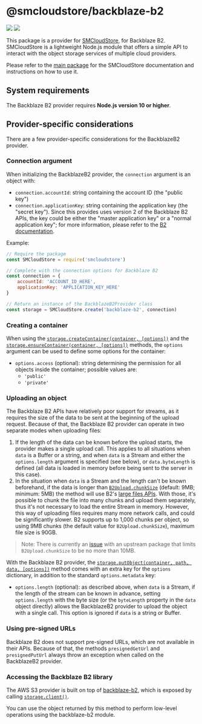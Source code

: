 # @smcloudstore/backblaze-b2

![](https://img.shields.io/npm/v/@smcloudstore/backblaze-b2.svg?style=flat) ![](https://img.shields.io/github/license/ItalyPaleAle/SMCloudStore.svg?style=flat)

This package is a provider for [SMCloudStore](https://github.com/ItalyPaleAle/SMCloudStore), for Backblaze B2. SMCloudStore is a lightweight Node.js module that offers a simple API to interact with the object storage services of multiple cloud providers.

Please refer to the [main package](https://github.com/ItalyPaleAle/SMCloudStore) for the SMCloudStore documentation and instructions on how to use it.

## System requirements

The Backblaze B2 provider requires **Node.js version 10 or higher**.

## Provider-specific considerations

There are a few provider-specific considerations for the BackblazeB2 provider.

### Connection argument

When initializing the BackblazeB2 provider, the `connection` argument is an object with:

- `connection.accountId`: string containing the account ID (the "public key")
- `connection.applicationKey`: string containing the application key (the "secret key"). Since this provides uses version 2 of the Backblaze B2 APIs, the key could be either the "master application key" or a "normal application key"; for more information, please refer to the [B2 documentation](https://www.backblaze.com/b2/docs/application_keys.html).

Example:

````js
// Require the package
const SMCloudStore = require('smcloudstore')

// Complete with the connection options for Backblaze B2
const connection = {
    accountId: 'ACCOUNT_ID_HERE',
    applicationKey: 'APPLICATION_KEY_HERE'
}

// Return an instance of the BackblazeB2Provider class
const storage = SMCloudStore.create('backblaze-b2', connection)
````

### Creating a container

When using the [`storage.createContainer(container, [options])`](https://italypaleale.github.io/SMCloudStore/classes/backblaze_b2.backblazeb2provider.html#createcontainer) and the [`storage.ensureContainer(container, [options])`](https://italypaleale.github.io/SMCloudStore/classes/backblaze_b2.backblazeb2provider.html#ensurecontainer) methods, the `options` argument can be used to define some options for the container:

- `options.access` (optional): string determining the permission for all objects inside the container; possible values are:
  - `'public'`
  - `'private'`

### Uploading an object

The Backblaze B2 APIs have relatively poor support for streams, as it requires the size of the data to be sent at the beginning of the upload request. Because of that, the Backblaze B2 provider can operate in two separate modes when uploading files:

1. If the length of the data can be known before the upload starts, the provider makes a single upload call. This applies to all situations when `data` is a Buffer or a string, and when `data` is a Stream and either the `options.length` argument is specified (see below), or `data.byteLength` is defined (all data is loaded in memory before being sent to the server in this case).
2. In the situation when `data` is a Stream and the length can't be known beforehand, if the data is longer than [`B2Upload.chunkSize`](https://italypaleale.github.io/SMCloudStore/classes/backblaze_b2.b2upload.html#chunksize) (default: 9MB; minimum: 5MB) the method will use B2's [large files APIs](https://www.backblaze.com/b2/docs/large_files.html). With those, it's possible to chunk the file into many chunks and upload them separately, thus it's not necessary to load the entire Stream in memory. However, this way of uploading files requires many more network calls, and could be significantly slower. B2 supports up to 1,000 chunks per object, so using 9MB chunks (the default value for `B2Upload.chunkSize`), maximum file size is 90GB.

> Note: There is currently an [issue](https://github.com/yakovkhalinsky/backblaze-b2/issues/45) with an upstream package that limits `B2Upload.chunkSize` to be no more than 10MB.

With the Backblaze B2 provider, the [`storage.putObject(container, path, data, [options])`](https://italypaleale.github.io/SMCloudStore/classes/backblaze_b2.backblazeb2provider.html#putobject) method comes with an extra key for the `options` dictionary, in addition to the standard `options.metadata` key:

- `options.length` (optional): as described above, when `data` is a Stream, if the length of the stream can be known in advance, setting `options.length` with the byte size (or the `byteLength` property in the `data` object directly) allows the BackblazeB2 provider to upload the object with a single call. This option is ignored if `data` is a string or Buffer.

### Using pre-signed URLs

Backblaze B2 does not support pre-signed URLs, which are not available in their APIs. Because of that, the methods `presignedGetUrl` and `presignedPutUrl` always throw an exception when called on the BackblazeB2 provider.

### Accessing the Backblaze B2 library

The AWS S3 provider is built on top of [backblaze-b2](https://github.com/yakovkhalinsky/backblaze-b2), which is exposed by calling [`storage.client()`](https://italypaleale.github.io/SMCloudStore/classes/backblaze_b2.backblazeb2provider.html#client).

You can use the object returned by this method to perform low-level operations using the backblaze-b2 module.
